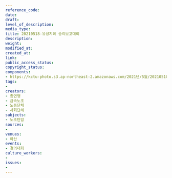 ```yaml
---
reference_code: 
date: 
draft: 
level_of_description: 
media_type: 
title: 20210518-유성지회 승리보고대회
description: 
weight: 
modified_at: 
created_at: 
link: 
public_access_status: 
copyright_status: 
components:
- https://kctu-photo.s3.ap-northeast-2.amazonaws.com/2021년/5월/20210518-유성지회+승리보고대회/_1D20590.jpg
tags:
- 
creators:
- 총연맹
- 금속노조
- 노동단체
- 사회단체
subjects:
- 노조탄압
sources:
- 
venues:
- 아산
events:
- 결의대회
culture_workers:
- 
issues:
- 
---
```

